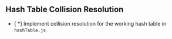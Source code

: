 ## Hash Table Collision Resolution
* [ *] Implement collision resolution for the working hash table in `hashTable.js`